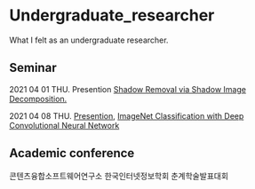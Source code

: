 # Undergraduate_researcher
What I felt as an undergraduate researcher.

## Seminar

2021 04 01 THU. Presention [Shadow Removal via Shadow Image Decomposition.]()

2021 04 08 THU. [Presention](https://www.notion.so/Presention-9bb09d60ef3544f5ab8ee77b14ac2a22), [ImageNet Classification with Deep Convolutional Neural Network](https://www.notion.so/Complete-78f08c463f714ce8a41f1f3e252d6c92)

## Academic conference

콘텐츠융합소프트웨어연구소 한국인터넷정보학회 춘계학술발표대회
